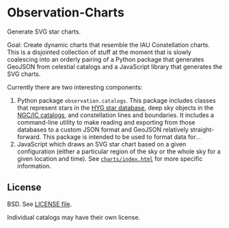 Observation-Charts
======================

Generate SVG star charts. 

Goal: Create dynamic charts that resemble the IAU Constellation
charts. This is a disjointed collection of stuff at the moment that is
slowly coalescing into an orderly pairing of a Python package that
generates GeoJSON from celestial catalogs and a JavaScript library that
generates the SVG charts. 

Currently there are two interesting components:

1. Python package `observation.catalogs`. This package includes classes
   that represent stars in the [HYG star database](http://www.astronexus.com/hyg),
   deep sky objects in the [NGC/IC catalogs](http://www.ngcicproject.org), and 
   constellation lines and boundaries. It includes a command-line
   utility to make reading and exporting from those databases to a
   custom JSON format and GeoJSON relatively straight-forward. This
   package is intended to be used to format data for...
2. JavaScript which draws an SVG star chart based on a given
   configuration (either a particular region of the sky or the whole sky for 
   a given location and time). See [`charts/index.html`](chart/index.html) 
   for more specific information.


License
-------

BSD. See [LICENSE file](LICENSE).

Individual catalogs may have their own license.
